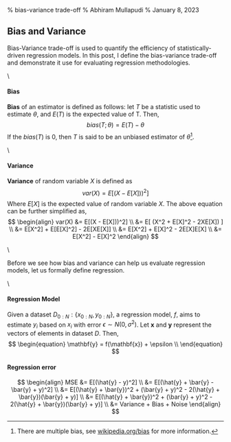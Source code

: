 % bias-variance trade-off
% Abhiram Mullapudi
% January 8, 2023


## Bias and Variance
Bias-Variance trade-off is used to quantify the efficiency of statistically-driven regression models.
In this post, I define the bias-variance trade-off and demonstrate it use for evaluating regression methodologies.

\

#### Bias
**Bias** of an estimator is defined as follows: let $T$ be a statistic used to estimate $\theta$, and $E(T)$ is the expected value of T. Then, 
$$
bias(T; \theta) = E(T) - \theta
$$
If the $bias(T)$ is 0, then $T$ is said to be an unbiased estimator of $\theta$[^1]. 

\

#### Variance
**Variance** of random variable $X$ is defined as
$$
var(X) = E[(X - E[X]))^2]
$$
Where $E[X]$ is the expected value of random variable $X$. The above equation can be further simplified as,
$$
\begin{align}
var(X) &= E[(X - E[X]))^2] \\
&= E[ (X^2 +  E[X]^2 - 2XE[X]) ] \\
&= E[X^2] + E[E[X]^2] - 2E[XE[X]] \\
&= E[X^2] + E[X]^2 - 2E[X]E[X] \\
&= E[X^2] - E[X]^2
\end{align}
$$

\

Before we see how bias and variance can help us evaluate regression models, let us formally define regression. 

\

#### Regression Model
Given a dataset $D_{0:N}:\{x_{0:N}, y_{0:N}\}$, a regression model, $f$, aims to estimate $y_i$ based on $x_i$ with error $\epsilon \sim N(0, \sigma^2)$. Let $\mathbf{x}$ and $\mathbf{y}$ represent the vectors of elements in dataset $D$. Then,
$$
\begin{equation}
\mathbf{y} = f(\mathbf{x}) + \epsilon \\
\end{equation}
$$

#### Regression error

$$
\begin{align}
MSE &= E[(\hat{y} - y)^2] \\
&= E[(\hat{y} + \bar{y} - \bar{y} + y)^2] \\
&= E[(\hat{y} + \bar{y})^2 + (\bar{y} + y)^2 - 2(\hat{y} + \bar{y})(\bar{y} + y)] \\
&= E[(\hat{y} + \bar{y})^2 + (\bar{y} + y)^2 - 2(\hat{y} + \bar{y})(\bar{y} + y)] \\
&= Variance + Bias + Noise
\end{align}
$$


[^1]: There are multiple bias, see [wikipedia.org/bias](https://en.wikipedia.org/wiki/Bias_(statistics)) for more information.
